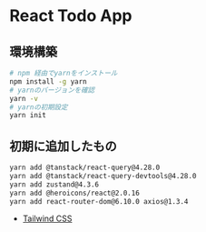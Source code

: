 # React Todo App
## 環境構築

```sh
# npm 経由でyarnをインストール
npm install -g yarn
# yarnのバージョンを確認
yarn -v
# yarnの初期設定
yarn init
```

## 初期に追加したもの

```sh
yarn add @tanstack/react-query@4.28.0
yarn add @tanstack/react-query-devtools@4.28.0
yarn add zustand@4.3.6
yarn add @heroicons/react@2.0.16
yarn add react-router-dom@6.10.0 axios@1.3.4
```

- [Tailwind CSS](https://tailwindcss.com/docs/guides/create-react-app)